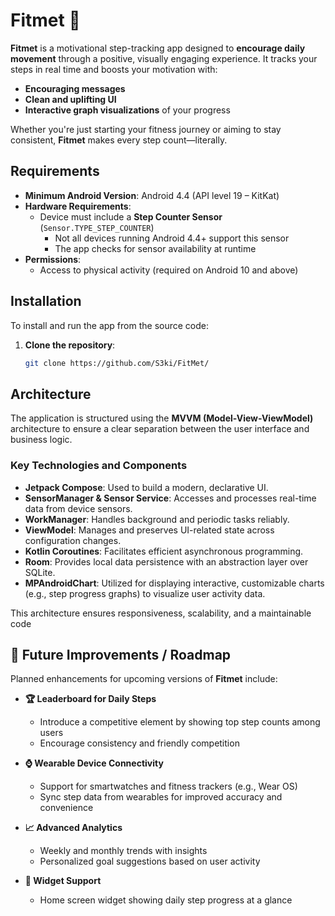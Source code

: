 # Fitmet 🏃
**Fitmet** is a motivational step-tracking app designed to **encourage daily movement** through a positive, visually engaging experience. It tracks your steps in real time and boosts your motivation with:

- **Encouraging messages**
- **Clean and uplifting UI**
- **Interactive graph visualizations** of your progress

Whether you're just starting your fitness journey or aiming to stay consistent, **Fitmet** makes every step count—literally.

## Requirements
- **Minimum Android Version**: Android 4.4 (API level 19 – KitKat)
- **Hardware Requirements**:
  - Device must include a **Step Counter Sensor** (`Sensor.TYPE_STEP_COUNTER`)
    - Not all devices running Android 4.4+ support this sensor
    - The app checks for sensor availability at runtime
- **Permissions**:
  - Access to physical activity (required on Android 10 and above)

    
## Installation

To install and run the app from the source code:

1. **Clone the repository**:
   ```bash
   git clone https://github.com/S3ki/FitMet/


## Architecture

The application is structured using the **MVVM (Model-View-ViewModel)** architecture to ensure a clear separation between the user interface and business logic.

### Key Technologies and Components

- **Jetpack Compose**: Used to build a modern, declarative UI.
- **SensorManager & Sensor Service**: Accesses and processes real-time data from device sensors.
- **WorkManager**: Handles background and periodic tasks reliably.
- **ViewModel**: Manages and preserves UI-related state across configuration changes.
- **Kotlin Coroutines**: Facilitates efficient asynchronous programming.
- **Room**: Provides local data persistence with an abstraction layer over SQLite.
- **MPAndroidChart**: Utilized for displaying interactive, customizable charts (e.g., step progress graphs) to visualize user activity data.


This architecture ensures responsiveness, scalability, and a maintainable code

## 🚀 Future Improvements / Roadmap

Planned enhancements for upcoming versions of **Fitmet** include:

- **🏆 Leaderboard for Daily Steps**
  - Introduce a competitive element by showing top step counts among users
  - Encourage consistency and friendly competition

- **⌚ Wearable Device Connectivity**
  - Support for smartwatches and fitness trackers (e.g., Wear OS)
  - Sync step data from wearables for improved accuracy and convenience

- **📈 Advanced Analytics**
  - Weekly and monthly trends with insights
  - Personalized goal suggestions based on user activity

- **📱 Widget Support**
  - Home screen widget showing daily step progress at a glance
